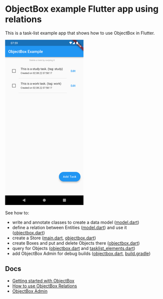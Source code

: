 # ObjectBox example Flutter app using relations

This is a task-list example app that shows how to use ObjectBox in Flutter. 

<img src="screenshot-app.png" height="540"/>

See how to:
- write and annotate classes to create a data model ([model.dart](lib/model.dart))
- define a relation between Entities ([model.dart](lib/model.dart)) and use it ([objectbox.dart](lib/objectbox.dart))
- create a Store ([main.dart](lib/main.dart), [objectbox.dart](lib/objectbox.dart))
- create Boxes and put and delete Objects there ([objectbox.dart](lib/objectbox.dart))
- query for Objects ([objectbox.dart](lib/objectbox.dart) and [tasklist_elements.dart](lib/tasklist_elements.dart))
- add ObjectBox Admin for debug builds ([objectbox.dart](lib/objectbox.dart), [build.gradle](android/app/build.gradle))

## Docs
- [Getting started with ObjectBox](https://docs.objectbox.io/getting-started)
- [How to use ObjectBox Relations](https://docs.objectbox.io/relations)
- [ObjectBox Admin](https://docs.objectbox.io/data-browser)
